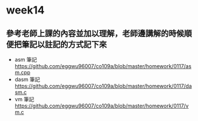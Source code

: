 # week14
## 參考老師上課的內容並加以理解，老師邊講解的時候順便把筆記以註記的方式記下來

* asm 筆記
    https://github.com/eggwu96007/co109a/blob/master/homework/0117/asm.cpp
* dasm 筆記
    https://github.com/eggwu96007/co109a/blob/master/homework/0117/dasm.c
* vm 筆記
    https://github.com/eggwu96007/co109a/blob/master/homework/0117/vm.c